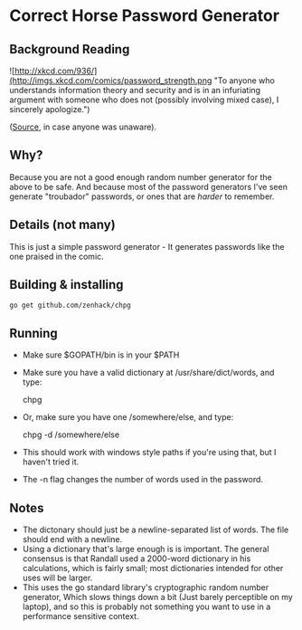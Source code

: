 # Correct Horse Password Generator

## Background Reading

![http://xkcd.com/936/](http://imgs.xkcd.com/comics/password_strength.png
"To anyone who understands information theory and security and is in an
infuriating argument with someone who does not (possibly involving mixed
case), I sincerely apologize.")

([Source](http://xkcd.com/936/), in case anyone was unaware).

## Why?

Because you are not a good enough random number generator for the above to be
safe. And because most of the password generators I've seen generate
"troubador" passwords, or ones that are *harder* to remember.

## Details (not many)

This is just a simple password generator - It generates passwords like the one
praised in the comic.

## Building & installing

	go get github.com/zenhack/chpg

## Running

 - Make sure $GOPATH/bin is in your $PATH
 - Make sure you have a valid dictionary at /usr/share/dict/words, and type: 

	chpg

 - Or, make sure you have one /somewhere/else, and type:

	chpg -d /somewhere/else

 - This should work with windows style paths if you're using that, but I
   haven't tried it.

 - The -n flag changes the number of words used in the password.

## Notes

 - The dictonary should just be a newline-separated list of words. The file
   should end with a newline.
 - Using a dictionary that's large enough is is important. The general
   consensus is that Randall used a 2000-word dictionary in his calculations,
   which is fairly small; most dictionaries intended for other uses will be
   larger.
 - This uses the go standard library's cryptographic random number generator,
   Which slows things down a bit (Just barely perceptible on my laptop), and
   so this is probably not something you want to use in a performance sensitive
   context.


